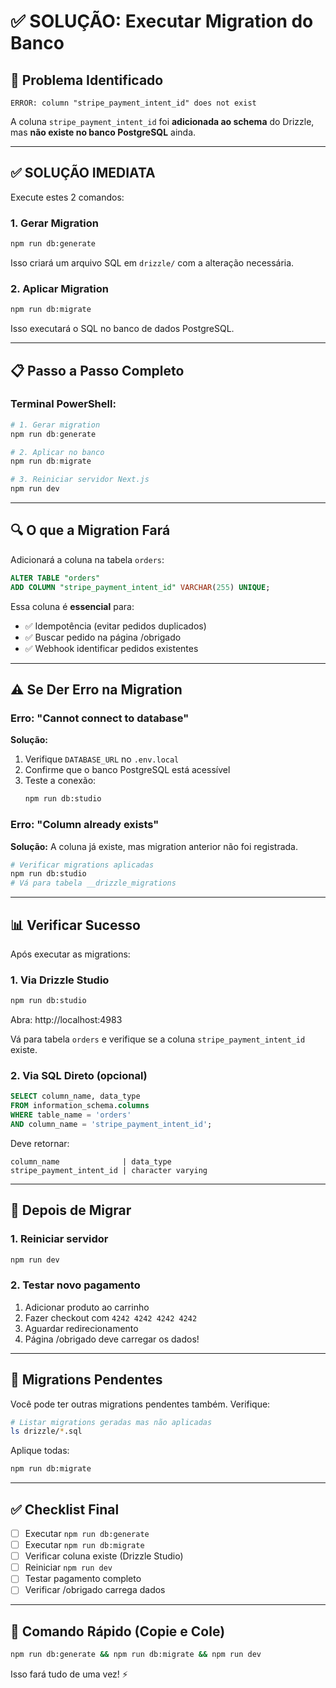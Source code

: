 # ✅ SOLUÇÃO: Executar Migration do Banco

## 🔴 Problema Identificado

```
ERROR: column "stripe_payment_intent_id" does not exist
```

A coluna `stripe_payment_intent_id` foi **adicionada ao schema** do Drizzle, mas **não existe no banco PostgreSQL** ainda.

---

## ✅ SOLUÇÃO IMEDIATA

Execute estes 2 comandos:

### 1. Gerar Migration

```bash
npm run db:generate
```

Isso criará um arquivo SQL em `drizzle/` com a alteração necessária.

### 2. Aplicar Migration

```bash
npm run db:migrate
```

Isso executará o SQL no banco de dados PostgreSQL.

---

## 📋 Passo a Passo Completo

### Terminal PowerShell:

```powershell
# 1. Gerar migration
npm run db:generate

# 2. Aplicar no banco
npm run db:migrate

# 3. Reiniciar servidor Next.js
npm run dev
```

---

## 🔍 O que a Migration Fará

Adicionará a coluna na tabela `orders`:

```sql
ALTER TABLE "orders" 
ADD COLUMN "stripe_payment_intent_id" VARCHAR(255) UNIQUE;
```

Essa coluna é **essencial** para:
- ✅ Idempotência (evitar pedidos duplicados)
- ✅ Buscar pedido na página /obrigado
- ✅ Webhook identificar pedidos existentes

---

## ⚠️ Se Der Erro na Migration

### Erro: "Cannot connect to database"

**Solução:**
1. Verifique `DATABASE_URL` no `.env.local`
2. Confirme que o banco PostgreSQL está acessível
3. Teste a conexão:
   ```bash
   npm run db:studio
   ```

### Erro: "Column already exists"

**Solução:**
A coluna já existe, mas migration anterior não foi registrada.

```bash
# Verificar migrations aplicadas
npm run db:studio
# Vá para tabela __drizzle_migrations
```

---

## 📊 Verificar Sucesso

Após executar as migrations:

### 1. Via Drizzle Studio

```bash
npm run db:studio
```

Abra: http://localhost:4983

Vá para tabela `orders` e verifique se a coluna `stripe_payment_intent_id` existe.

### 2. Via SQL Direto (opcional)

```sql
SELECT column_name, data_type 
FROM information_schema.columns 
WHERE table_name = 'orders' 
AND column_name = 'stripe_payment_intent_id';
```

Deve retornar:
```
column_name              | data_type
stripe_payment_intent_id | character varying
```

---

## 🚀 Depois de Migrar

### 1. Reiniciar servidor

```bash
npm run dev
```

### 2. Testar novo pagamento

1. Adicionar produto ao carrinho
2. Fazer checkout com `4242 4242 4242 4242`
3. Aguardar redirecionamento
4. Página /obrigado deve carregar os dados!

---

## 📝 Migrations Pendentes

Você pode ter outras migrations pendentes também. Verifique:

```bash
# Listar migrations geradas mas não aplicadas
ls drizzle/*.sql
```

Aplique todas:

```bash
npm run db:migrate
```

---

## ✅ Checklist Final

- [ ] Executar `npm run db:generate`
- [ ] Executar `npm run db:migrate`
- [ ] Verificar coluna existe (Drizzle Studio)
- [ ] Reiniciar `npm run dev`
- [ ] Testar pagamento completo
- [ ] Verificar /obrigado carrega dados

---

## 🎯 Comando Rápido (Copie e Cole)

```bash
npm run db:generate && npm run db:migrate && npm run dev
```

Isso fará tudo de uma vez! ⚡
